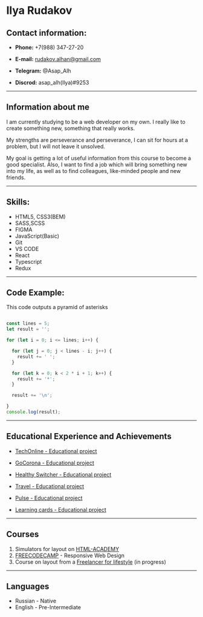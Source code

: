 # Ilya Rudakov

## Contact information:

- **Phone:** +7(988) 347-27-20

- **E-mail:** rudakov.alhan@gmail.com

- **Telegram:** @Asap_Alh

- **Discrod:** asap_alh(Ilya)#9253

---

## Information about me

I am currently studying to be a web developer on my own. I really like to create something new, something that really works.

My strengths are perseverance and perseverance, I can sit for hours at a problem, but I will not leave it unsolved.

My goal is getting a lot of useful information from this course to become a good specialist. Also, I want to find a job which will bring something new into my life, as well as to find colleagues, like-minded people and new friends.

---

## Skills:

- HTML5, CSS3(BEM)
- SASS,SCSS
- FIGMA
- JavaScript(Basic)
- Git
- VS CODE
- React
- Typescript
- Redux

---

## Code Example:

This code outputs a pyramid of asterisks

```Javascript

const lines = 5;
let result = '';

for (let i = 0; i <= lines; i++) {

  for (let j = 0; j < lines - i; j++) {
    result += ' ';
  }

  for (let k = 0; k < 2 * i + 1; k++) {
    result += '*';
  }

  result += '\n';

}
console.log(result);

```

---

## Educational Experience and Achievements

- [TechOnline - Educational project](https://rudakovilya.github.io/TechOnline-LandingPage/home.html)

- [GoCorona - Educational project](https://rudakovilya.github.io/GoCorona-LandingPage/)

- [Healthy Switcher - Educational project](https://rudakovilya.github.io/lesson_17Adaptive/)

- [Travel - Educational project](https://rudakovilya.github.io/travel/)

- [Pulse - Educational project](https://rudakovilya.ru/)

- [Learning cards - Educational project](https://rudakovilya.github.io/cards/)

---

## Courses

1. Simulators for layout on [HTML-ACADEMY](https://htmlacademy.ru/courses)
2. [FREECODECAMP](https://www.freecodecamp.org/learn/2022/responsive-web-design) - Responsive Web Design
3. Сourse on layout from a [Freelancer for lifestyle](https://edu.fls.guru/) (in progress)

---

## Languages

- Russian - Native
- English - Pre-Intermediate
